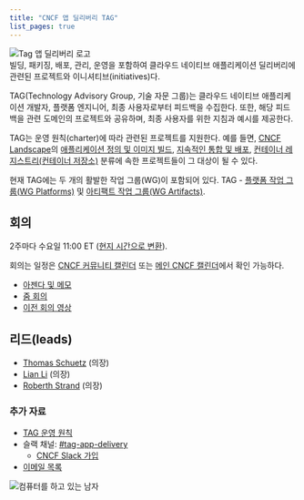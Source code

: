```yaml
---
title: "CNCF 앱 딜리버리 TAG"
list_pages: true
---
```


<div class="row mt-5 mb-3">
    <div class="col-lg-6">
        <img src="/images/tag-app-delivery-horizontal-color.svg" alt="Tag 앱 딜리버리 로고" style="max-width: 300px;">
    </div>
    <div class="col-lg-6">
        <div class="lead">
        빌딩, 패키징, 배포, 관리, 운영을 포함하여 클라우드 네이티브 애플리케이션 딜리버리에 관련된 프로젝트와 이니셔티브(initiatives)다.
        </div>
    </div>
</div>

TAG(Technology Advisory Group, 기술 자문 그룹)는 클라우드 네이티브 애플리케이션 개발자, 플랫폼
엔지니어, 최종 사용자로부터 피드백을 수집한다. 또한, 해당 피드백을 관련 도메인의 프로젝트와 공유하며,
최종 사용자를 위한 지침과 예시를 제공한다.

TAG는 운영 원칙(charter)에 따라 관련된 프로젝트를 지원한다.
예를 들면, [CNCF Landscape](https://landscape.cncf.io/card-mode)의 [애플리케이션 정의 및 이미지 빌드](https://landscape.cncf.io/card-mode?category=application-definition-image-build&project=hosted),
[지속적인 통합 및 배포](https://landscape.cncf.io/card-mode?category=continuous-integration-delivery&project=hosted),
[컨테이너 레지스트리(컨테이너 저장소)](https://landscape.cncf.io/card-mode?category=container-registry&project=hosted) 분류에 속한 프로젝트들이 그 대상이 될 수 있다.

현재 TAG에는 두 개의 활발한 작업 그룹(WG)이 포함되어 있다. TAG - [플랫폼 작업 그룹(WG Platforms)](./wgs/platforms/) 및 [아티팩트 작업 그룹(WG Artifacts)](./wgs/artifacts/).

## 회의

2주마다 수요일 11:00 ET ([현지 시간으로 변환](https://dateful.com/convert/eastern-time-et?t=11)).

회의는 일정은 [CNCF 커뮤니티 캘린더](https://community.cncf.io/tag-app-delivery/) 또는 [메인 CNCF 캘린더](https://www.cncf.io/calendar/)에서 확인 가능하다.

* [아젠다 및 메모](https://docs.google.com/document/d/1OykvqvhSG4AxEdmDMXilrupsX2n1qCSJUWwTc3I7AOs/edit#)
* [줌 회의](https://zoom-lfx.platform.linuxfoundation.org/meeting/98590236563?password=b0335b64-4162-4499-bb61-ff2c7dec2724)
* [이전 회의 영상](https://www.youtube.com/playlist?list=PLjNzvzqUSpxJ0JfD6vrdF5bsuBaJQ2BRT)

## 리드(leads)

- [Thomas Schuetz](https://github.com/thschue) (의장)
- [Lian Li](https://github.com/lianmakesthings) (의장)
- [Roberth Strand](https://github.com/roberthstrand) (의장)

### 추가 자료

- [TAG 운영 원칙](https://github.com/cncf/toc/blob/main/tags/tag-charters/app-delivery.md)
- 슬랙 채널: [#tag-app-delivery](https://cloud-native.slack.com/messages/CL3SL0CP5)
    - [CNCF Slack 가입](https://slack.cncf.io/)
- [이메일 목록](https://lists.cncf.io/g/cncf-tag-app-delivery/topics)

<p class="mt-5"><img src="/images/man-using-laptop.jpg" alt="컴퓨터를 하고 있는 남자"></p>
